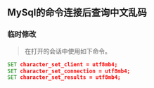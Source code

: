 ## MySql的命令连接后查询中文乱码

### 临时修改

> 在打开的会话中使用如下命令。

```cmd
SET character_set_client = utf8mb4;
SET character_set_connection = utf8mb4;
SET character_set_results = utf8mb4;
```

